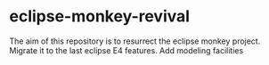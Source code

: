 eclipse-monkey-revival
======================

The aim of this repository is to resurrect the eclipse monkey project.
Migrate it to the last eclipse E4 features.
Add modeling facilities
